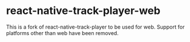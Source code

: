# react-native-track-player-web

This is a fork of react-native-track-player to be used for web.
Support for platforms other than web have been removed.